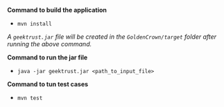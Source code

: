 
**Command to build the application**  
 - `mvn install`  

*A `geektrust.jar` file will be created in the `GoldenCrown/target` folder after running the above command.* 

**Command to run the jar file**  
 - `java -jar geektrust.jar <path_to_input_file>`  
  
**Command to tun test cases**  

 - `mvn test`